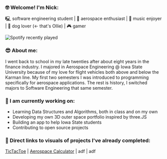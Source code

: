  ### 🤓 Welcome! I'm Nick:
🖳 software engineering student | 🚀 aerospace enthusiast | 🎵 music enjoyer | 🐶 dog lover (<- that's Ollie) | 🎮 gamer 

![Spotify recently played](https://spotify-recently-played-readme.vercel.app/api?user=7iosa6zosbstnzn6jxm1s0qqc&count=3&width=900)

 ### 😎 About me: 
I went back to school in my late twenties after about eight years in the finance industry. I majored in Aerospace Engineering @ Iowa State University because of my love for flight vehicles both above and below the Karman line. My first two semesters I was introduced to programming specifically for aerospace applications. The rest is history, I switched majors to Software Engineering that same semester.

 ### 🌱 I am currently working on: 
- Learning Data Structures and Algorithms, both in class and on my own
- Developing my own 3D outer space portfolio inspired by three.JS
- Building an app to help Iowa State students
- Contributing to open source projects

### 🚧 Direct links to visuals of projects I've already completed: 
[TicTacToe](https://github.com/mccnick/TicTacToe) | [Aerospace Calculator](https://github.com/mccnick/DensityAltitudeCalculator/blob/main/Nick%20McCullough%20-%20Project%201.pdf) | adf | adf


<!--
**mccnick/mccnick** is a ✨ _special_ ✨ repository because its `README.md` (this file) appears on your GitHub profile.

Here are some ideas to get you started:

- 🔭 I’m currently working on ...
- 🌱 I’m currently learning ...
- 👯 I’m looking to collaborate on ...
- 🤔 I’m looking for help with ...
- 💬 Ask me about ...
- 📫 How to reach me: ...
- 😄 Pronouns: ...
- ⚡ Fun fact: ...
![Spotify recently played](https://spotify-recently-played-readme.vercel.app/api?user=7iosa6zosbstnzn6jxm1s0qqc&count=3)
![finance](https://user-images.githubusercontent.com/91184284/232307962-e49c14f1-5fa5-451e-a068-d00e0ad2bc82.png)
-->
